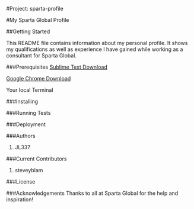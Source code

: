 #Project: sparta-profile

#My Sparta Global Profile

##Getting Started

This README file contains information about my personal profile. It shows my qualifications as well as experience I have gained while working as a consultant for Sparta Global.

###Prerequisites
[Sublime Text Download](https://www.sublimetext.com/3)

[Google Chrome Download](https://www.sublimetext.com/3)

Your local Terminal

###Installing

###Running Tests

###Deployment

###Authors
1. JL337

###Current Contributors
1. steveyblam

###License

###Acknowledgements
Thanks to all at Sparta Global for the help and inspiration!

